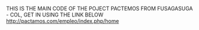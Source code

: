 THIS IS THE MAIN CODE OF THE POJECT PACTEMOS FROM FUSAGASUGA - COL, GET IN USING THE LINK BELOW
http://pactamos.com/empleo/index.php/home